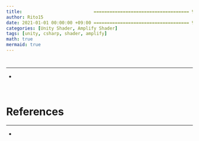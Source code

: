 ```yaml
---
title:                           ==================================== 변경!
author: Rito15
date: 2021-01-01 00:00:00 +09:00 ==================================== 변경!
categories: [Unity Shader, Amplify Shader]
tags: [unity, csharp, shader, amplify]
math: true
mermaid: true
---
```


# 
---
- 









<br>

# References
---
- 
